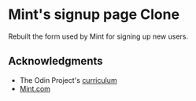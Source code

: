 # Mint's signup page Clone
Rebuilt the form used by Mint for signing up new users.

## Acknowledgments
* The Odin Project's [curriculum](https://www.theodinproject.com/lessons/html-forms)
* [Mint.com](https://wwws.mint.com/login.event?task=S)

